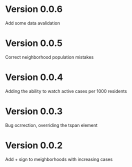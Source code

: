# Version 0.0.6 
Add some data avalidation

# Version 0.0.5
Correct neighborhood population mistakes

# Version 0.0.4
Adding the ability to watch active cases per 1000 residents

# Version 0.0.3
 Bug ocrrection, overriding the tspan element 

# Version 0.0.2
Add + sign to meighborhoods with increasing cases
